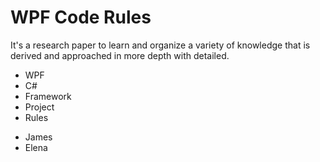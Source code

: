 <publicarticle>
  <h1>WPF Code Rules</h1>
  <div class="desc">It's a research paper to learn and organize a variety of knowledge that is derived and approached in more depth with detailed.
    <ul class="tags">
      <li>WPF</li>
      <li>C#</li>
      <li>Framework</li>
      <li>Project</li>
      <li>Rules</li>
    </ul>
    <ul class="writer">
      <li>James</li>
      <li>Elena</li>
    </ul>
  </div>
<publicarticle>
